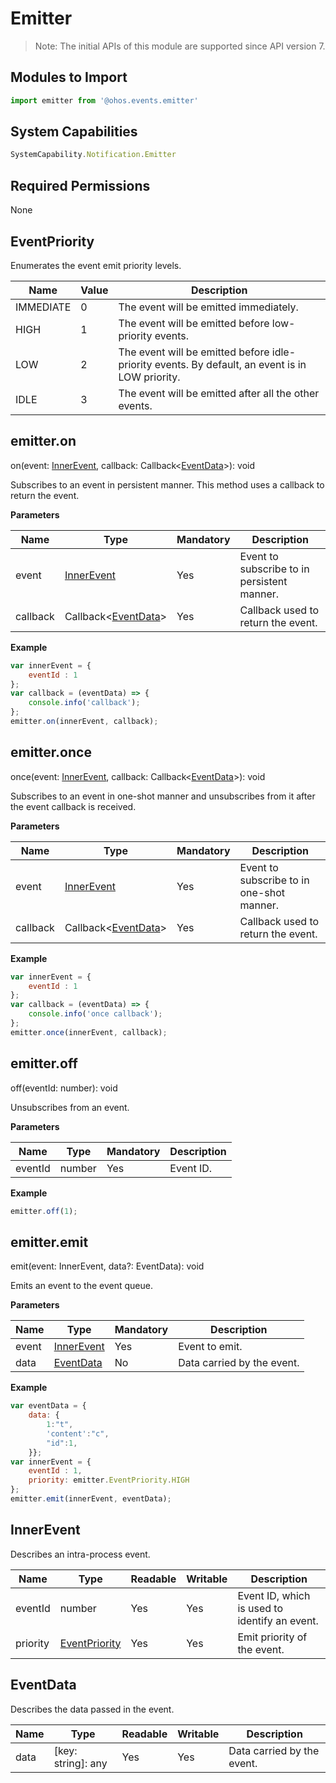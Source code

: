 # Emitter

> Note: The initial APIs of this module are supported since API version 7.

## Modules to Import

```javascript
import emitter from '@ohos.events.emitter'
```

## System Capabilities

```javascript
SystemCapability.Notification.Emitter
```

## Required Permissions

None

## EventPriority

Enumerates the event emit priority levels.

| Name| Value| Description|
| --------- | ---- | ------------------------------------------------- |
| IMMEDIATE | 0    | The event will be emitted immediately.|
| HIGH      | 1    | The event will be emitted before low-priority events.|
| LOW       | 2    | The event will be emitted before idle-priority events. By default, an event is in LOW priority.|
| IDLE      | 3    | The event will be emitted after all the other events.|

## emitter.on

on(event: [InnerEvent](#InnerEvent), callback: Callback\<[EventData](#EventData)\>): void

Subscribes to an event in persistent manner. This method uses a callback to return the event.

**Parameters**

| Name| Type| Mandatory| Description|
| -------- | ----------------------------------- | ---- | ------------------------ |
| event    | [InnerEvent](#InnerEvent)           | Yes| Event to subscribe to in persistent manner.|
| callback | Callback\<[EventData](#EventData)\> | Yes| Callback used to return the event.|

**Example**

```javascript
var innerEvent = {
    eventId : 1
};
var callback = (eventData) => {
    console.info('callback');
};
emitter.on(innerEvent, callback);
```

## emitter.once

once(event: [InnerEvent](#InnerEvent), callback: Callback\<[EventData](#EventData)\>): void

Subscribes to an event in one-shot manner and unsubscribes from it after the event callback is received.

**Parameters**

| Name| Type| Mandatory| Description|
| -------- | ----------------------------------- | ---- | ------------------------ |
| event    | [InnerEvent](#InnerEvent)           | Yes| Event to subscribe to in one-shot manner.|
| callback | Callback\<[EventData](#EventData)\> | Yes| Callback used to return the event.|

**Example**

```javascript
var innerEvent = {
    eventId : 1
};
var callback = (eventData) => {
    console.info('once callback');
};
emitter.once(innerEvent, callback);
```

## emitter.off

off(eventId: number): void

Unsubscribes from an event.

**Parameters**

| Name| Type| Mandatory| Description|
| ------- | ------ | ---- | -------------- |
| eventId | number | Yes| Event ID.|

**Example**

```javascript
emitter.off(1);
```

## emitter.emit

emit(event: InnerEvent, data?: EventData): void

Emits an event to the event queue.

**Parameters**

| Name| Type| Mandatory| Description|
| ------ | ------------------------- | ---- | -------------- |
| event  | [InnerEvent](#InnerEvent) | Yes| Event to emit.|
| data   | [EventData](#EventData)   | No| Data carried by the event.|

**Example**

```javascript
var eventData = {
    data: {
        1:"t",
        'content':"c",
        "id":1,
    }};
var innerEvent = {
    eventId : 1,
    priority: emitter.EventPriority.HIGH
};
emitter.emit(innerEvent, eventData);
```

## InnerEvent

Describes an intra-process event.

| Name| Type| Readable| Writable| Description|
| -------- | ------------------------------- | ---- | ---- | ---------------------------------- |
| eventId  | number                          | Yes| Yes| Event ID, which is used to identify an event.|
| priority | [EventPriority](#EventPriority) | Yes| Yes| Emit priority of the event.|

## EventData

Describes the data passed in the event.

| Name| Type| Readable| Writable| Description|
| ---- | ------------------ | ---- | ---- | -------------- |
| data | [key: string]: any | Yes| Yes| Data carried by the event.|
